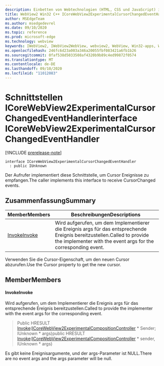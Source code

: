 ```yaml
---
description: Einbetten von Webtechnologien (HTML, CSS und JavaScript) in ihre systemeigenen Anwendungen mit dem Microsoft Edge WebView2-Steuerelement
title: WebView2 Win32 C++ ICoreWebView2ExperimentalCursorChangedEventHandler
author: MSEdgeTeam
ms.author: msedgedevrel
ms.date: 09/10/2020
ms.topic: reference
ms.prod: microsoft-edge
ms.technology: webview
keywords: IWebView2, IWebView2WebView, webview2, WebView, Win32-apps, Win32, Edge, ICoreWebView2, ICoreWebView2Controller, Browser-Steuerelement, Edge-HTML, ICoreWebView2ExperimentalCursorChangedEventHandler
ms.openlocfilehash: 246fc6d23a003a346a20055fbf083421a6fb1b26
ms.sourcegitcommit: 0faf538d5033508af4320b9b89c4ed99872f0574
ms.translationtype: MT
ms.contentlocale: de-DE
ms.lasthandoff: 09/10/2020
ms.locfileid: "11012083"
---
```

# <span data-ttu-id="5670c-104">Schnittstellen ICoreWebView2ExperimentalCursorChangedEventHandler</span><span class="sxs-lookup"><span data-stu-id="5670c-104">interface ICoreWebView2ExperimentalCursorChangedEventHandler</span></span> 

[!INCLUDE [prerelease-note](../../includes/prerelease-note.md)]

```
interface ICoreWebView2ExperimentalCursorChangedEventHandler
  : public IUnknown
```

<span data-ttu-id="5670c-105">Der Aufrufer implementiert diese Schnittstelle, um Cursor Ereignisse zu empfangen.</span><span class="sxs-lookup"><span data-stu-id="5670c-105">The caller implements this interface to receive CursorChanged events.</span></span>

## <span data-ttu-id="5670c-106">Zusammenfassung</span><span class="sxs-lookup"><span data-stu-id="5670c-106">Summary</span></span>

 <span data-ttu-id="5670c-107">Member</span><span class="sxs-lookup"><span data-stu-id="5670c-107">Members</span></span>                        | <span data-ttu-id="5670c-108">Beschreibungen</span><span class="sxs-lookup"><span data-stu-id="5670c-108">Descriptions</span></span>
--------------------------------|---------------------------------------------
[<span data-ttu-id="5670c-109">Invoke</span><span class="sxs-lookup"><span data-stu-id="5670c-109">Invoke</span></span>](#invoke) | <span data-ttu-id="5670c-110">Wird aufgerufen, um dem Implementierer die Ereignis args für das entsprechende Ereignis bereitzustellen.</span><span class="sxs-lookup"><span data-stu-id="5670c-110">Called to provide the implementer with the event args for the corresponding event.</span></span>

<span data-ttu-id="5670c-111">Verwenden Sie die Cursor-Eigenschaft, um den neuen Cursor abzurufen.</span><span class="sxs-lookup"><span data-stu-id="5670c-111">Use the Cursor property to get the new cursor.</span></span>

## <span data-ttu-id="5670c-112">Member</span><span class="sxs-lookup"><span data-stu-id="5670c-112">Members</span></span>

#### <span data-ttu-id="5670c-113">Invoke</span><span class="sxs-lookup"><span data-stu-id="5670c-113">Invoke</span></span> 

<span data-ttu-id="5670c-114">Wird aufgerufen, um dem Implementierer die Ereignis args für das entsprechende Ereignis bereitzustellen.</span><span class="sxs-lookup"><span data-stu-id="5670c-114">Called to provide the implementer with the event args for the corresponding event.</span></span>

> <span data-ttu-id="5670c-115">Public HRESULT [Invoke](#invoke)([ICoreWebView2ExperimentalCompositionController](icorewebview2experimentalcompositioncontroller.md) \* Sender; IUnknown \* args)</span><span class="sxs-lookup"><span data-stu-id="5670c-115">public HRESULT [Invoke](#invoke)([ICoreWebView2ExperimentalCompositionController](icorewebview2experimentalcompositioncontroller.md) \* sender, IUnknown \* args)</span></span>

<span data-ttu-id="5670c-116">Es gibt keine Ereignisargumente, und der args-Parameter ist NULL.</span><span class="sxs-lookup"><span data-stu-id="5670c-116">There are no event args and the args parameter will be null.</span></span>

